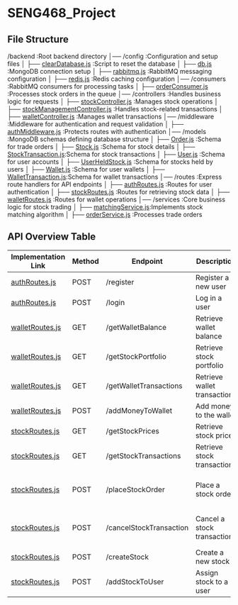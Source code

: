 # SENG468_Project

## File Structure

/backend                 :Root backend directory
│── /config              :Configuration and setup files
│   ├── [clearDatabase.js](./backend/config/clearDatabase.js)      :Script to reset the database
│   ├── [db.js](./backend/config/db.js)                            :MongoDB connection setup
│   ├── [rabbitmq.js](./backend/config/rabbitmq.js)                :RabbitMQ messaging configuration
│   ├── [redis.js](./backend/config/redis.js)                      :Redis caching configuration
│── /consumers           :RabbitMQ consumers for processing tasks
│   ├── [orderConsumer.js](./backend/consumers/orderConsumer.js)    :Processes stock orders in the queue
│── /controllers         :Handles business logic for requests
│   ├── [stockController.js](./backend/controllers/stockController.js)        :Manages stock operations
│   ├── [stockManagementController.js](./backend/controllers/stockManagementController.js)        :Handles stock-related transactions
│   ├── [walletController.js](./backend/controllers/walletController.js)     :Manages wallet transactions
│── /middleware          :Middleware for authentication and request validation
│   ├── [authMiddleware.js](./backend/middleware/authMiddleware.js) :Protects routes with authentication
│── /models              :MongoDB schemas defining database structure
│   ├── [Order.js](./backend/models/Order.js)                      :Schema for trade orders
│   ├── [Stock.js](./backend/models/Stock.js)                      :Schema for stock details
│   ├── [StockTransaction.js](./backend/models/StockTransaction.js):Schema for stock transactions
│   ├── [User.js](./backend/models/User.js)                        :Schema for user accounts
│   ├── [UserHeldStock.js](./backend/models/UserHeldStock.js)      :Schema for stocks held by users
│   ├── [Wallet.js](./backend/models/Wallet.js)                    :Schema for user wallets
│   ├── [WalletTransaction.js](./backend/models/WalletTransaction.js):Schema for wallet transactions
│── /routes              :Express route handlers for API endpoints
│   ├── [authRoutes.js](./backend/routes/authRoutes.js)            :Routes for user authentication
│   ├── [stockRoutes.js](./backend/routes/stockRoutes.js)          :Routes for retrieving stock data
│   ├── [walletRoutes.js](./backend/routes/walletRoutes.js)        :Routes for wallet operations
│── /services            :Core business logic for stock trading
│   ├── [matchingService.js](./backend/services/matchingService.js):Implements stock matching algorithm
│   ├── [orderService.js](./backend/services/orderService.js)      :Processes trade orders



## API Overview Table

| Implementation Link | Method | Endpoint                  | Description                      | Team Member | Service               |
|---------------------|--------|---------------------------|----------------------------------|-------------|-----------------------|
| [authRoutes.js](backend/routes/authRoutes.js) | POST   | /register                 | Register a new user             | Tarek       | Auth Service          |
| [authRoutes.js](backend/routes/authRoutes.js) | POST   | /login                    | Log in a user                   | Ian         | Auth Service          |
| [walletRoutes.js](backend/routes/walletRoutes.js) | GET    | /getWalletBalance         | Retrieve wallet balance         | Tarek       | User Management       |
| [walletRoutes.js](backend/routes/walletRoutes.js) | GET    | /getStockPortfolio        | Retrieve stock portfolio        | Ian         | User Management       |
| [walletRoutes.js](backend/routes/walletRoutes.js) | GET    | /getWalletTransactions    | Retrieve wallet transactions    | Dani        | Transaction           |
| [walletRoutes.js](backend/routes/walletRoutes.js) | POST   | /addMoneyToWallet         | Add money to the wallet         | Tarek       | User Management       |
| [stockRoutes.js](backend/routes/stockRoutes.js) | GET    | /getStockPrices                | Retrieve stock prices           | Gabe        | Matching Engine       |
| [stockRoutes.js](backend/routes/stockRoutes.js) | GET    | /getStockTransactions     | Retrieve stock transactions     | Dani        | Transaction           |
| [stockRoutes.js](backend/routes/stockRoutes.js) | POST   | /placeStockOrder               | Place a stock order             | Lucas & Gabe | Order Service + Matching Engine |
| [stockRoutes.js](backend/routes/stockRoutes.js) | POST   | /cancelStockTransaction        | Cancel a stock transaction      | Lucas       | Order Service + Matching Engine |
| [stockRoutes.js](backend/routes/stockRoutes.js) | POST   | /createStock                   | Create a new stock              | Ian         | User Management       |
| [stockRoutes.js](backend/routes/stockRoutes.js) | POST   | /addStockToUser                | Assign stock to a user          | Ian         | User Management       |
